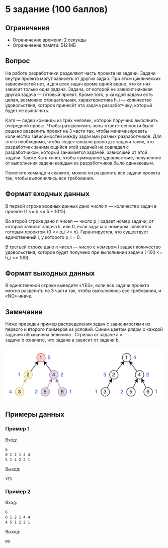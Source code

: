 # 5 задание (100 баллов)

## Ограничения

+ Ограничение времени: 2 секунды
+ Ограничение памяти: 512 МБ

## Вопрос

На работе разработчики разделяют часть проекта на задачи.
Задачи внутри проекта могут зависеть от других задач.
При этом циклических зависимостей нет, и для всех задач кроме одной верно, что от них зависит только одна задача.
Задача, от которой не зависит никакая другая задача — готовый проект.
Кроме того, у каждой задачи есть целая, возможно отрицательная, характеристика h_i — количество удовольствия, которое принесёт эта задача разработчику, который будет ее выполнять.

Катя — лидер команды из трёх человек, которой поручено выполнить очередной проект.
Чтобы разграничить зоны ответственности было решено разделить проект на 3 части так, чтобы минимизировать количество зависимостей между задачами разных разработчиков.
Для этого необходимо, чтобы существовало ровно `две` задачи таких, что разработчик занимающийся этой задачей не совпадал с разработчиком, который занимается задачей, зависящей от этой задачи.
Также Катя хочет, чтобы суммарное удовольствие, полученное от выполнения задачи каждым из разработчиков было одинаковым.

Помогите команде и скажите, можно ли разделить все задачи проекта так, чтобы выполнялись все требования.

## Формат входных данных

В первой строке входных данных дано число n — количество задач в проекте (1 <= b <= 5 * 10^5).

Во второй строке дано n чисел — число p_i задает номер задачи, от которой зависит задача Ii, или 0, если задача с номером i является готовым проектом (0 <= p_i <= n).
Гарантируется, что существует единственный i, у которого p_i = 0.

В третьей строке дано n чисел — число с номером i задает количество удовольствия, которое будет получено при выполнении задачи (-100 <= h_i <= 100).

## Формат выходных данных

В единственной строке выведите «YES», если все задачи проекта можно разделить на 3 части так, чтобы выполнялись все требования, и «NO» иначе.

## Замечание

Ниже приведен пример распределения задач с зависимостями из первого и второго примеров из условий. Синим цветом рядом с каждой задачей обозначена величина . Стрелка от задаче a к задаче b означате, что задача a зависит от задачи b.

![graph](graph.png)

## Примеры данных

### Пример 1

Вход:

```
6
0 1 2 1 4 4
5 1 4 2 2 1
```

Выход:

```
YES
```

### Пример 2

Вход:

```
6
0 1 2 1 4 4
4 5 1 2 2 1
```

Выход:

```
NO
```
